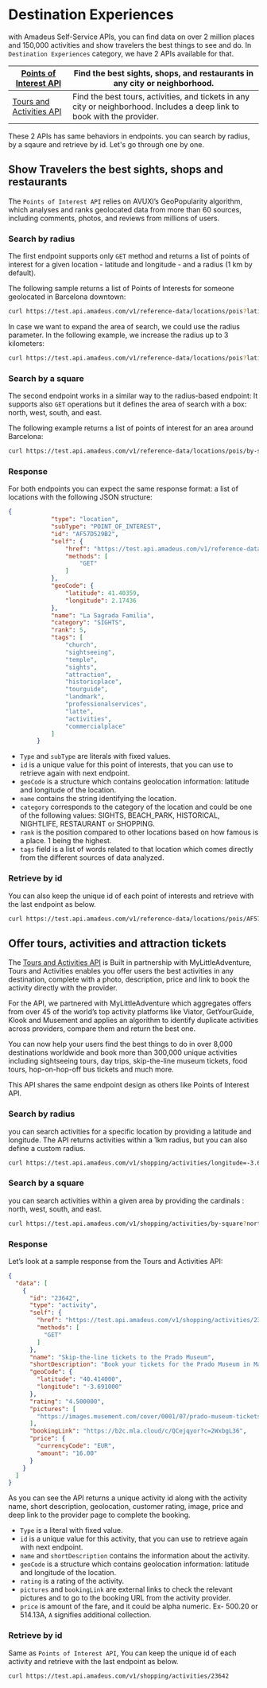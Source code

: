 # Destination Experiences

with Amadeus Self-Service APIs, you can find data on over 2 million places and 150,000 activities and show travelers the best things to see and do. In `Destination Experiences` category, we have 2 APIs available for that.

| [Points of Interest  API](https://developers.amadeus.com/self-service/category/destination-content/api-doc/points-of-interest/api-reference)  | Find the best sights, shops, and restaurants in any city or neighborhood.                                                 |
|---------------------------|---------------------------------------------------------------------------------------------------------------------------|
| [Tours and Activities  API](https://developers.amadeus.com/self-service/category/destination-content/api-doc/tours-and-activities/api-reference) | Find the best tours, activities, and tickets in any city or neighborhood. Includes a deep link to book with the provider. |

These 2 APIs has same behaviors in endpoints. you can search by radius, by a sqaure and retrieve by id. Let's go through one by one. 

## Show Travelers the best sights, shops and restaurants

The `Points of Interest API` relies on AVUXI’s GeoPopularity algorithm, which analyses and ranks geolocated data from more than 60 sources, including comments, photos, and reviews from millions of users.

### Search by radius

The first endpoint supports only `GET` method and returns a list of points of interest for a given location - latitude and longitude - and a radius (1 km by default).

The following sample returns a list of Points of Interests for someone geolocated in Barcelona downtown: 

```bash
curl https://test.api.amadeus.com/v1/reference-data/locations/pois?latitude=41.397158&longitude=2.160873
```

In case we want to expand the area of search, we could use the radius parameter. In the following example, we increase the radius up to 3 kilometers:

```bash
curl https://test.api.amadeus.com/v1/reference-data/locations/pois?latitude=41.397158&longitude=2.160873&radius=3
```

### Search by a square

The second endpoint works in a similar way to the radius-based endpoint: It supports also `GET` operations but it defines the area of search with a box: north, west, south, and east.

The following example returns a list of points of interest for an area around Barcelona:

```bash
curl https://test.api.amadeus.com/v1/reference-data/locations/pois/by-square?north=41.397158&west=2.160873&south=41.394582&east=2.177181   
```

### Response

For both endpoints you can expect the same response format: a list of locations with the following JSON structure:

```json
{
            "type": "location",
            "subType": "POINT_OF_INTEREST",
            "id": "AF57D529B2",
            "self": {
                "href": "https://test.api.amadeus.com/v1/reference-data/locations/pois/AF57D529B2",
                "methods": [
                    "GET"
                ]
            },
            "geoCode": {
                "latitude": 41.40359,
                "longitude": 2.17436
            },
            "name": "La Sagrada Familia",
            "category": "SIGHTS",
            "rank": 5,
            "tags": [
                "church",
                "sightseeing",
                "temple",
                "sights",
                "attraction",
                "historicplace",
                "tourguide",
                "landmark",
                "professionalservices",
                "latte",
                "activities",
                "commercialplace"
            ]
        }
```

- `Type` and `subType` are literals with fixed values.
- `id` is a unique value for this point of interests, that you can use to retrieve again with next endpoint. 
- `geoCode` is a structure which contains geolocation information: latitude and longitude of the location.
- `name` contains the string identifying the location.
- `category` corresponds to the category of the location and could be one of the following values: SIGHTS, BEACH_PARK, HISTORICAL, NIGHTLIFE, RESTAURANT or SHOPPING.
- `rank` is the position compared to other locations based on how famous is a place. 1 being the highest.
- `tags` field is a list of words related to that location which comes directly from the different sources of data analyzed.

### Retrieve by id 

You can also keep the unique id of each point of interests and retrieve with the last endpoint as below.

```bash
curl https://test.api.amadeus.com/v1/reference-data/locations/pois/AF57D529B2  
```

## Offer tours, activities and attraction tickets

The [Tours and Activities API](https://developers.amadeus.com/self-service/category/destination-content/api-doc/tours-and-activities/api-reference) is Built in partnership with MyLittleAdventure, Tours and Activities enables you offer users the best activities in any destination, complete with a photo, description, price and link to book the activity directly with the provider. 

For the API, we partnered with MyLittleAdventure which aggregates offers from over 45 of the world’s top activity platforms like Viator, GetYourGuide, Klook and Musement and applies an algorithm to identify duplicate activities across providers, compare them and return the best one. 

You can now help your users find the best things to do in over 8,000 destinations worldwide and book more than 300,000 unique activities including sightseeing tours, day trips, skip-the-line museum tickets, food tours, hop-on-hop-off bus tickets and much more. 

This API shares the same endpoint design as others like Points of Interest API.

### Search by radius

you can search activities for a specific location by providing a latitude and longitude. The API returns activities within a 1km radius, but you can also define a custom radius. 

```bash
curl https://test.api.amadeus.com/v1/shopping/activities/longitude=-3.69170868&latitude=40.41436995&radius=1   
```

### Search by a square

you can search activities within a given area by providing the cardinals : north, west, south, and east. 

```bash
curl https://test.api.amadeus.com/v1/shopping/activities/by-square?north=41.397158&west=2.160873&south=41.394582&east=2.177181 
```

### Response

Let’s look at a sample response from the Tours and Activities API:

```json
{ 
  "data": [ 
    { 
      "id": "23642", 
      "type": "activity", 
      "self": { 
        "href": "https://test.api.amadeus.com/v1/shopping/activities/23642", 
        "methods": [ 
          "GET" 
        ] 
      }, 
      "name": "Skip-the-line tickets to the Prado Museum", 
      "shortDescription": "Book your tickets for the Prado Museum in Madrid, discover masterpieces by Velázquez, Goya, Mantegna, Raphael, Tintoretto and access all temporary exhibitions.", 
      "geoCode": { 
        "latitude": "40.414000", 
        "longitude": "-3.691000" 
      }, 
      "rating": "4.500000", 
      "pictures": [ 
        "https://images.musement.com/cover/0001/07/prado-museum-tickets_header-6456.jpeg?w=500" 
      ], 
      "bookingLink": "https://b2c.mla.cloud/c/QCejqyor?c=2WxbgL36", 
      "price": { 
        "currencyCode": "EUR", 
        "amount": "16.00" 
      } 
    } 
  ] 
} 
```

As you can see the API returns a unique activity id along with the activity name, short description, geolocation, customer rating, image, price and deep link to the provider page to complete the booking.  

- `Type` is a literal with fixed value.
- `id` is a unique value for this activity, that you can use to retrieve again with next endpoint. 
- `name` and `shortDescription` contains the information about the activity. 
- `geoCode` is a structure which contains geolocation information: latitude and longitude of the location.
- `rating` is a rating of the activity. 
- `pictures` and `bookingLink` are external links to check the relevant pictures and to go to the booking URL from the activity provider.
- `price` is amount of the fare, and it could be alpha numeric. Ex- 500.20 or 514.13A, `A` signifies additional collection.

### Retrieve by id

Same as `Points of Interest API`, You can keep the unique id of each activity and retrieve with the last endpoint as below.

```bash
curl https://test.api.amadeus.com/v1/shopping/activities/23642
```